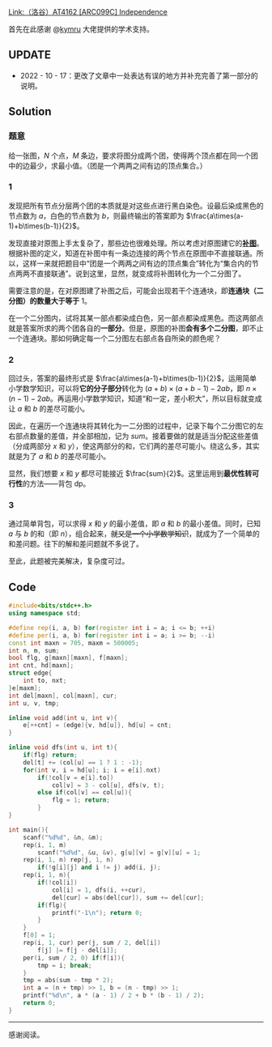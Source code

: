 [Link:（洛谷）AT4162 [ARC099C] Independence](https://www.luogu.com.cn/problem/AT4162)

首先在此感谢 @[kymru](https://www.luogu.com.cn/user/243544) 大佬提供的学术支持。

## UPDATE

- 2022 - 10 - 17：更改了文章中一处表达有误的地方并补充完善了第一部分的说明。

## Solution
### 题意

给一张图，$N$ 个点，$M$ 条边，要求将图分成两个团，使得两个顶点都在同一个团中的边最少，求最小值。（团是一个两两之间有边的顶点集合。）

### 1

发现把所有节点分层两个团的本质就是对这些点进行黑白染色。设最后染成黑色的节点数为 $a$，白色的节点数为 $b$，则最终输出的答案即为 $\frac{a\times(a-1)+b\times(b-1)}{2}$。

发现直接对原图上手太复杂了，那些边也很难处理。所以考虑对原图建它的[**补图**](https://oi-wiki.org/graph/concept/#_12)。根据补图的定义，知道在补图中有一条边连接的两个节点在原图中不直接联通。所以，这样一来就把题目中“团是一个两两之间有边的顶点集合”转化为“集合内的节点两两不直接联通”。说到这里，显然，就变成将补图转化为一个二分图了。

需要注意的是，在对原图建了补图之后，可能会出现若干个连通块，即**连通块（二分图）的数量大于等于** $1$。

在一个二分图内，试将其某一部点都染成白色，另一部点都染成黑色。而这两部点就是答案所求的两个团各自的**一部分**。但是，原图的补图**会有多个二分图**，即不止一个连通块。那如何确定每一个二分图左右部点各自所染的颜色呢？

### 2

回过头，答案的最终形式是 $\frac{a\times(a-1)+b\times(b-1)}{2}$，运用简单小学数学知识，可以将**它的分子部分**转化为 $(a+b)\times(a+b-1)-2ab$，即 $n\times(n-1)-2ab$。再运用小学数学知识，知道“和一定，差小积大”，所以目标就变成让 $a$ 和 $b$ 的差尽可能小。

因此，在遍历一个连通块将其转化为一二分图的过程中，记录下每个二分图它的左右部点数量的差值，并全部相加，记为 $sum$。接着要做的就是适当分配这些差值（分成两部分 $x$ 和 $y$），使这两部分的和，它们两的差尽可能小。绕这么多，其实就是为了 $a$ 和 $b$ 的差尽可能小。

显然，我们想要 $x$ 和 $y$ 都尽可能接近 $\frac{sum}{2}$。这里运用到**最优性转可行性**的方法——背包 dp。

### 3

通过简单背包，可以求得 $x$ 和 $y$ 的最小差值，即 $a$ 和 $b$ 的最小差值。同时，已知 $a$ 与 $b$ 的和（即 $n$），组合起来，~~就又是一个小学数学知识~~，就成为了一个简单的和差问题。往下的解和差问题就不多说了。

至此，此题被完美解决，复杂度可过。

## Code

```cpp
#include<bits/stdc++.h>
using namespace std;

#define rep(i, a, b) for(register int i = a; i <= b; ++i)
#define per(i, a, b) for(register int i = a; i >= b; --i)
const int maxn = 705, maxm = 500005;
int n, m, sum;
bool flg, g[maxn][maxn], f[maxn];
int cnt, hd[maxn];
struct edge{
	int to, nxt;
}e[maxm];
int del[maxn], col[maxn], cur;
int u, v, tmp;

inline void add(int u, int v){
	e[++cnt] = (edge){v, hd[u]}, hd[u] = cnt;
}

inline void dfs(int u, int t){
	if(flg) return;
	del[t] += (col[u] == 1 ? 1 : -1);
	for(int v, i = hd[u]; i; i = e[i].nxt)
		if(!col[v = e[i].to])
			col[v] = 3 - col[u], dfs(v, t);
		else if(col[v] == col[u]){
			flg = 1; return;
		}
}

int main(){
	scanf("%d%d", &n, &m);
	rep(i, 1, m)
		scanf("%d%d", &u, &v), g[u][v] = g[v][u] = 1;
	rep(i, 1, n) rep(j, 1, n)
		if(!g[i][j] and i != j) add(i, j); 
	rep(i, 1, n){
		if(!col[i])
			col[i] = 1, dfs(i, ++cur),
			del[cur] = abs(del[cur]), sum += del[cur];
		if(flg){
			printf("-1\n"); return 0;
		}
	}
	f[0] = 1;
	rep(i, 1, cur) per(j, sum / 2, del[i])
		f[j] |= f[j - del[i]];
	per(i, sum / 2, 0) if(f[i]){
		tmp = i; break;
	}
	tmp = abs(sum - tmp * 2);
	int a = (n + tmp) >> 1, b = (n - tmp) >> 1;
	printf("%d\n", a * (a - 1) / 2 + b * (b - 1) / 2);
	return 0;
} 
```


------------
感谢阅读。